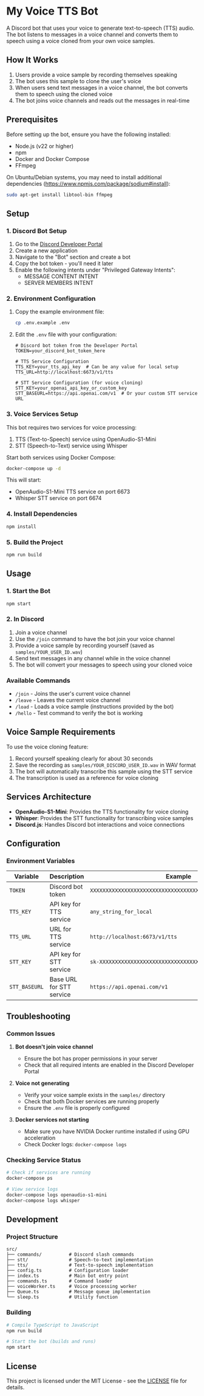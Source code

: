 # My Voice TTS Bot

A Discord bot that uses your voice to generate text-to-speech (TTS) audio. The bot listens to messages in a voice channel and converts them to speech using a voice cloned from your own voice samples.

## How It Works

1. Users provide a voice sample by recording themselves speaking
2. The bot uses this sample to clone the user's voice
3. When users send text messages in a voice channel, the bot converts them to speech using the cloned voice
4. The bot joins voice channels and reads out the messages in real-time

## Prerequisites

Before setting up the bot, ensure you have the following installed:
- Node.js (v22 or higher)
- npm
- Docker and Docker Compose
- FFmpeg

On Ubuntu/Debian systems, you may need to install additional dependencies (https://www.npmjs.com/package/sodium#install):
```bash
sudo apt-get install libtool-bin ffmpeg
```

## Setup

### 1. Discord Bot Setup

1. Go to the [Discord Developer Portal](https://discord.com/developers/applications)
2. Create a new application
3. Navigate to the "Bot" section and create a bot
4. Copy the bot token - you'll need it later
5. Enable the following intents under "Privileged Gateway Intents":
   - MESSAGE CONTENT INTENT
   - SERVER MEMBERS INTENT

### 2. Environment Configuration

1. Copy the example environment file:
   ```bash
   cp .env.example .env
   ```

2. Edit the `.env` file with your configuration:
   ```env
   # Discord bot token from the Developer Portal
   TOKEN=your_discord_bot_token_here

   # TTS Service Configuration
   TTS_KEY=your_tts_api_key  # Can be any value for local setup
   TTS_URL=http://localhost:6673/v1/tts

   # STT Service Configuration (for voice cloning)
   STT_KEY=your_openai_api_key_or_custom_key
   STT_BASEURL=https://api.openai.com/v1  # Or your custom STT service URL
   ```

### 3. Voice Services Setup

This bot requires two services for voice processing:
1. TTS (Text-to-Speech) service using OpenAudio-S1-Mini
2. STT (Speech-to-Text) service using Whisper

Start both services using Docker Compose:
```bash
docker-compose up -d
```

This will start:
- OpenAudio-S1-Mini TTS service on port 6673
- Whisper STT service on port 6674

### 4. Install Dependencies

```bash
npm install
```

### 5. Build the Project

```bash
npm run build
```

## Usage

### 1. Start the Bot

```bash
npm start
```

### 2. In Discord

1. Join a voice channel
2. Use the `/join` command to have the bot join your voice channel
3. Provide a voice sample by recording yourself (saved as `samples/YOUR_USER_ID.wav`)
4. Send text messages in any channel while in the voice channel
5. The bot will convert your messages to speech using your cloned voice

### Available Commands

- `/join` - Joins the user's current voice channel
- `/leave` - Leaves the current voice channel
- `/load` - Loads a voice sample (instructions provided by the bot)
- `/hello` - Test command to verify the bot is working

## Voice Sample Requirements

To use the voice cloning feature:

1. Record yourself speaking clearly for about 30 seconds
2. Save the recording as `samples/YOUR_DISCORD_USER_ID.wav` in WAV format
3. The bot will automatically transcribe this sample using the STT service
4. The transcription is used as a reference for voice cloning

## Services Architecture

- **OpenAudio-S1-Mini**: Provides the TTS functionality for voice cloning
- **Whisper**: Provides the STT functionality for transcribing voice samples
- **Discord.js**: Handles Discord bot interactions and voice connections

## Configuration

### Environment Variables

| Variable | Description | Example |
|----------|-------------|---------|
| `TOKEN` | Discord bot token | `XXXXXXXXXXXXXXXXXXXXXXXXXXXXXXXXXXXXXXXXXXXXXXXXXXXXXXXXX` |
| `TTS_KEY` | API key for TTS service | `any_string_for_local` |
| `TTS_URL` | URL for TTS service | `http://localhost:6673/v1/tts` |
| `STT_KEY` | API key for STT service | `sk-XXXXXXXXXXXXXXXXXXXXXXXXXXXXXXXXXXXXXXXXXXXXXXXX` |
| `STT_BASEURL` | Base URL for STT service | `https://api.openai.com/v1` |

## Troubleshooting

### Common Issues

1. **Bot doesn't join voice channel**
   - Ensure the bot has proper permissions in your server
   - Check that all required intents are enabled in the Discord Developer Portal

2. **Voice not generating**
   - Verify your voice sample exists in the `samples/` directory
   - Check that both Docker services are running properly
   - Ensure the `.env` file is properly configured

3. **Docker services not starting**
   - Make sure you have NVIDIA Docker runtime installed if using GPU acceleration
   - Check Docker logs: `docker-compose logs`

### Checking Service Status

```bash
# Check if services are running
docker-compose ps

# View service logs
docker-compose logs openaudio-s1-mini
docker-compose logs whisper
```

## Development

### Project Structure

```
src/
├── commands/          # Discord slash commands
├── stt/               # Speech-to-text implementation
├── tts/               # Text-to-speech implementation
├── config.ts          # Configuration loader
├── index.ts           # Main bot entry point
├── commands.ts        # Command loader
├── voiceWorker.ts     # Voice processing worker
├── Queue.ts           # Message queue implementation
└── sleep.ts           # Utility function
```

### Building

```bash
# Compile TypeScript to JavaScript
npm run build

# Start the bot (builds and runs)
npm start
```

## License

This project is licensed under the MIT License - see the [LICENSE](LICENSE) file for details.
